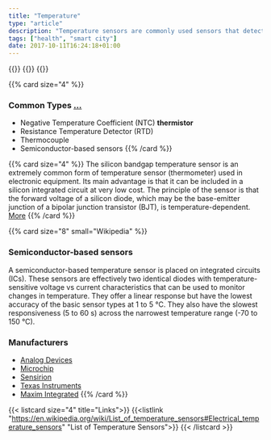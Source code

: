```yaml
---
title: "Temperature"
type: "article"
description: "Temperature sensors are commonly used sensors that detect Temperature or heat."
tags: ["health", "smart city"]
date: 2017-10-11T16:24:18+01:00
---
```


{{<card size="4" small="Wikipedia" style="info">}}
{{<description>}}
{{</card>}}

{{% card size="4" %}}
### Common Types [...](https://www.ametherm.com/blog/thermistors/temperature-sensor-types)
- Negative Temperature Coefficient (NTC) __thermistor__
- Resistance Temperature Detector (RTD)
- Thermocouple
- Semiconductor-based sensors
{{% /card %}}

{{% card size="4" %}}
The silicon bandgap temperature sensor is an extremely common form of temperature sensor (thermometer) used in electronic equipment. Its main advantage is that it can be included in a silicon integrated circuit at very low cost. The principle of the sensor is that the forward voltage of a silicon diode, which may be the base-emitter junction of a bipolar junction transistor (BJT), is temperature-dependent. [More](https://en.wikipedia.org/wiki/Silicon_bandgap_temperature_sensor)
{{% /card %}}

{{% card size="8" small="Wikipedia" %}}
### Semiconductor-based sensors

A semiconductor-based temperature sensor is placed on integrated circuits (ICs).  These sensors are effectively two identical diodes with temperature-sensitive voltage vs current characteristics that can be used to monitor changes in temperature.  They offer a linear response but have the lowest accuracy of the basic sensor types at 1 to 5 °C.  They also have the slowest responsiveness (5 to 60 s) across the narrowest temperature range (-70 to 150 °C).

### Manufacturers

- [Analog Devices](http://www.analog.com/en/index.html)
- [Microchip](http://www.microchip.com/)
- [Sensirion](https://www.sensirion.com/en/)
- [Texas Instruments](http://www.ti.com/)
- [Maxim Integrated](https://www.maximintegrated.com/en.html)
{{% /card %}}

{{< listcard size="4" title="Links">}}
    {{<listlink "https://en.wikipedia.org/wiki/List_of_temperature_sensors#Electrical_temperature_sensors" "List of Temperature Sensors">}}
{{< /listcard >}}


